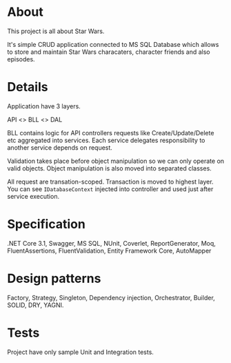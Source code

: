 # About

This project is all about Star Wars.

It's simple CRUD application connected to MS SQL Database which allows to store and maintain
Star Wars characaters, character friends and also episodes.

# Details
Application have 3 layers.

API <> BLL <> DAL

BLL contains logic for API controllers requests like Create/Update/Delete etc aggregated into services. Each service delegates responsibility to another service depends on request.

Validation takes place before object manipulation so we can only operate on valid objects. Object manipulation is also moved into separated classes.

All request are transation-scoped. Transaction is moved to highest layer. You can see `IDatabaseContext` injected into controller and used just after service execution. 


# Specification

.NET Core 3.1, 
Swagger,
MS SQL, 
NUnit, 
Coverlet, 
ReportGenerator, 
Moq, 
FluentAssertions,
FluentValidation, 
Entity Framework Core, 
AutoMapper

# Design patterns

Factory, Strategy, Singleton, Dependency injection, Orchestrator, Builder, SOLID, DRY, YAGNI.

# Tests

Project have only sample Unit and Integration tests.
